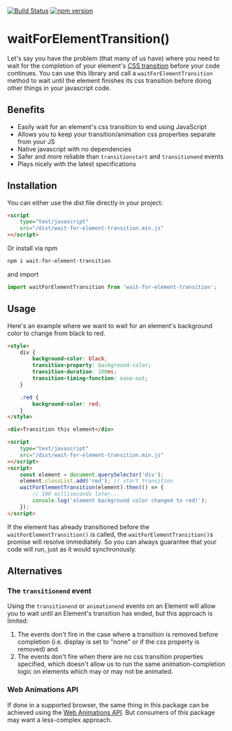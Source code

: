 [![Build Status](https://travis-ci.com/mkay581/wait-for-element-transition.svg?branch=master)](https://travis-ci.com/mkay581/wait-for-element-transition)
[![npm version](https://badge.fury.io/js/wait-for-element-transition.svg)](https://badge.fury.io/js/wait-for-element-transition)

# waitForElementTransition()

Let's say you have the problem (that many of us have) where you need to wait for the completion of your element's
[CSS transition](https://developer.mozilla.org/en-US/docs/Web/Guide/CSS/Using_CSS_transitions)
before your code continues. You can use this library and call a `waitForElementTransition` method to wait until
the element finishes its css transition before doing other things in your javascript code.

## Benefits

-   Easily wait for an element's css transition to end using JavaScript
-   Allows you to keep your transition/animation css properties separate from your JS
-   Native javascript with no dependencies
-   Safer and more reliable than `transitionstart` and `transitionend` events
-   Plays nicely with the latest specifications

## Installation

You can either use the dist file directly in your project:

```html
<script
    type="text/javascript"
    src="/dist/wait-for-element-transition.min.js"
></script>
```

Or install via npm

```bash
npm i wait-for-element-transition
```

and import

```javascript
import waitForElementTransition from 'wait-for-element-transition';
```

## Usage

Here's an example where we want to wait for an element's background color to change from black to red.

```html
<style>
    div {
        background-color: black;
        transition-property: background-color;
        transition-duration: 100ms;
        transition-timing-function: ease-out;
    }

    .red {
        background-color: red;
    }
</style>

<div>Transition this element</div>

<script
    type="text/javascript"
    src="/dist/wait-for-element-transition.min.js"
></script>
<script>
    const element = document.querySelector('div');
    element.classList.add('red'); // start transition
    waitForElementTransition(element).then(() => {
        // 100 milliseconds later...
        console.log('element background color changed to red!');
    });
</script>
```

If the element has already transitioned before the `waitForElementTransition()` is called, the `waitForElementTransition()`s
promise will resolve immediately. So you can always guarantee that your code will run, just as it would synchronously.

## Alternatives

### The `transitionend` event

Using the `transitionend` or `animationend` events on an Element will allow you to wait until an Element's transition
has ended, but this approach is limited:

1. The events don't fire in the case where a transition is removed before completion (i.e. display is set to "none" or if
   the css property is removed) and
1. The events don't fire when there are no css transition properties specified, which doesn't allow us to run the
   same animation-completion logic on elements which may or may not be animated.

### Web Animations API

If done in a supported browser, the same thing in this package can be achieved using the [Web Animations API](https://drafts.csswg.org/web-animations-1/). But consumers of this package may want a less-complex approach.
